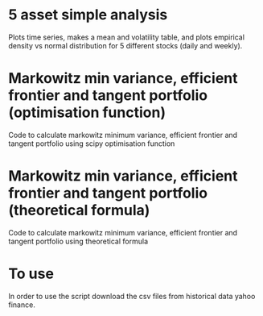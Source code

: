 # 5 asset simple analysis

Plots time series, makes a mean and volatility table, and plots empirical density vs normal distribution for 5 different stocks (daily and weekly). 

# Markowitz min variance, efficient frontier and tangent portfolio (optimisation function)

Code to calculate markowitz minimum variance, efficient frontier and tangent portfolio using scipy optimisation function

# Markowitz min variance, efficient frontier and tangent portfolio (theoretical formula)

Code to calculate markowitz minimum variance, efficient frontier and tangent portfolio using theoretical formula

# To use

In order to use the script download the csv files from historical data yahoo finance. 
